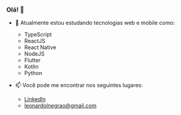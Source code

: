 ### Olá! 👋

- 🌱 Atualmente estou estudando tecnologias web e mobile como:
  - TypeScript
  - ReactJS
  - React Native
  - NodeJS
  - Flutter
  - Kotlin
  - Python

- 📫 Você pode me encontrar nos seguintes lugares:
  - [LinkedIn](https://www.linkedin.com/in/leonardonegrão)
  - [leonardolnegrao@gmail.com](mailto:leonardolnegrao@gmail.com)
